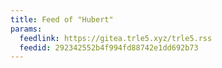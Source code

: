 ```yaml
---
title: Feed of "Hubert"
params:
  feedlink: https://gitea.trle5.xyz/trle5.rss
  feedid: 292342552b4f994fd88742e1dd692b73
---
```

